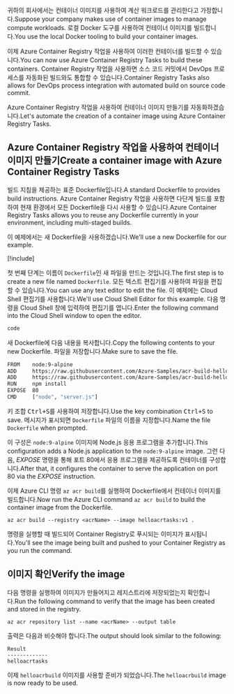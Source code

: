 <span data-ttu-id="00965-101">귀하의 회사에서는 컨테이너 이미지를 사용하여 계산 워크로드를 관리한다고 가정합니다.</span><span class="sxs-lookup"><span data-stu-id="00965-101">Suppose your company makes use of container images to manage compute workloads.</span></span> <span data-ttu-id="00965-102">로컬 Docker 도구를 사용하여 컨테이너 이미지를 빌드합니다.</span><span class="sxs-lookup"><span data-stu-id="00965-102">You use the local Docker tooling to build your container images.</span></span>

<span data-ttu-id="00965-103">이제 Azure Container Registry 작업을 사용하여 이러한 컨테이너를 빌드할 수 있습니다.</span><span class="sxs-lookup"><span data-stu-id="00965-103">You can now use Azure Container Registry Tasks to build these containers.</span></span> <span data-ttu-id="00965-104">Container Registry 작업을 사용하면 소스 코드 커밋에서 DevOps 프로세스를 자동화된 빌드와도 통합할 수 있습니다.</span><span class="sxs-lookup"><span data-stu-id="00965-104">Container Registry Tasks also allows for DevOps process integration with automated build on source code commit.</span></span>

<span data-ttu-id="00965-105">Azure Container Registry 작업을 사용하여 컨테이너 이미지 만들기를 자동화하겠습니다.</span><span class="sxs-lookup"><span data-stu-id="00965-105">Let's automate the creation of a container image using Azure Container Registry Tasks.</span></span>

## <a name="create-a-container-image-with-azure-container-registry-tasks"></a><span data-ttu-id="00965-106">Azure Container Registry 작업을 사용하여 컨테이너 이미지 만들기</span><span class="sxs-lookup"><span data-stu-id="00965-106">Create a container image with Azure Container Registry Tasks</span></span>

<span data-ttu-id="00965-107">빌드 지침을 제공하는 표준 Dockerfile입니다.</span><span class="sxs-lookup"><span data-stu-id="00965-107">A standard Dockerfile to provides build instructions.</span></span> <span data-ttu-id="00965-108">Azure Container Registry 작업을 사용하면 다단계 빌드를 포함하여 현재 환경에서 모든 Dockerfile을 다시 사용할 수 있습니다.</span><span class="sxs-lookup"><span data-stu-id="00965-108">Azure Container Registry Tasks allows you to reuse any Dockerfile currently in your environment, including multi-staged builds.</span></span>

<span data-ttu-id="00965-109">이 예제에서는 새 Dockerfile을 사용하겠습니다.</span><span class="sxs-lookup"><span data-stu-id="00965-109">We'll use a new Dockerfile for our example.</span></span>

<!-- Activate the sandbox -->
[!include[](../../../includes/azure-sandbox-activate.md)]

<span data-ttu-id="00965-110">첫 번째 단계는 이름이 `Dockerfile`인 새 파일을 만드는 것입니다.</span><span class="sxs-lookup"><span data-stu-id="00965-110">The first step is to create a new file named `Dockerfile`.</span></span> <span data-ttu-id="00965-111">모든 텍스트 편집기를 사용하여 파일을 편집할 수 있습니다.</span><span class="sxs-lookup"><span data-stu-id="00965-111">You can use any text editor to edit the file.</span></span> <span data-ttu-id="00965-112">이 예제에는 Cloud Shell 편집기를 사용합니다.</span><span class="sxs-lookup"><span data-stu-id="00965-112">We'll use Cloud Shell Editor for this example.</span></span> <span data-ttu-id="00965-113">다음 명령을 Cloud Shell 창에 입력하여 편집기를 엽니다.</span><span class="sxs-lookup"><span data-stu-id="00965-113">Enter the following command into the Cloud Shell window to open the editor.</span></span>

```bash
code
```

<span data-ttu-id="00965-114">새 Dockerfile에 다음 내용을 복사합니다.</span><span class="sxs-lookup"><span data-stu-id="00965-114">Copy the following contents to your new Dockerfile.</span></span> <span data-ttu-id="00965-115">파일을 저장합니다.</span><span class="sxs-lookup"><span data-stu-id="00965-115">Make sure to save the file.</span></span>

```bash
FROM    node:9-alpine
ADD     https://raw.githubusercontent.com/Azure-Samples/acr-build-helloworld-node/master/package.json /
ADD     https://raw.githubusercontent.com/Azure-Samples/acr-build-helloworld-node/master/server.js /
RUN     npm install
EXPOSE  80
CMD     ["node", "server.js"]
```

<span data-ttu-id="00965-116">키 조합 <kbd>Ctrl+S</kbd>를 사용하여 저장합니다.</span><span class="sxs-lookup"><span data-stu-id="00965-116">Use the key combination <kbd>Ctrl+S</kbd> to save.</span></span> <span data-ttu-id="00965-117">메시지가 표시되면 `Dockerfile` 파일의 이름을 지정합니다.</span><span class="sxs-lookup"><span data-stu-id="00965-117">Name the file `Dockerfile` when prompted.</span></span>

<span data-ttu-id="00965-118">이 구성은 `node:9-alpine` 이미지에 Node.js 응용 프로그램을 추가합니다.</span><span class="sxs-lookup"><span data-stu-id="00965-118">This configuration adds a Node.js application to the `node:9-alpine` image.</span></span> <span data-ttu-id="00965-119">그런 다음, *EXPOSE* 명령을 통해 포트 80에서 응용 프로그램을 제공하도록 컨테이너를 구성합니다.</span><span class="sxs-lookup"><span data-stu-id="00965-119">After that, it configures the container to serve the application on port 80 via the *EXPOSE* instruction.</span></span>

<span data-ttu-id="00965-120">이제 Azure CLI 명령 `az acr build`를 실행하여 Dockerfile에서 컨테이너 이미지를 빌드합니다.</span><span class="sxs-lookup"><span data-stu-id="00965-120">Now run the Azure CLI command `az acr build` to build the container image from the Dockerfile.</span></span>

```azurecli
az acr build --registry <acrName> --image helloacrtasks:v1 .
```

<span data-ttu-id="00965-121">명령을 실행할 때 빌드되어 Container Registry로 푸시되는 이미지가 표시됩니다.</span><span class="sxs-lookup"><span data-stu-id="00965-121">You'll see the image being built and pushed to your Container Registry as you run the command.</span></span>

## <a name="verify-the-image"></a><span data-ttu-id="00965-122">이미지 확인</span><span class="sxs-lookup"><span data-stu-id="00965-122">Verify the image</span></span>

<span data-ttu-id="00965-123">다음 명령을 실행하여 이미지가 만들어지고 레지스트리에 저장되었는지 확인합니다.</span><span class="sxs-lookup"><span data-stu-id="00965-123">Run the following command to verify that the image has been created and stored in the registry.</span></span>

```azurecli
az acr repository list --name <acrName> --output table
```

<span data-ttu-id="00965-124">출력은 다음과 비슷해야 합니다.</span><span class="sxs-lookup"><span data-stu-id="00965-124">The output should look similar to the following:</span></span>

```console
Result
-------------
helloacrtasks
```

<span data-ttu-id="00965-125">이제 `helloacrbuild` 이미지를 사용할 준비가 되었습니다.</span><span class="sxs-lookup"><span data-stu-id="00965-125">The `helloacrbuild` image is now ready to be used.</span></span>
